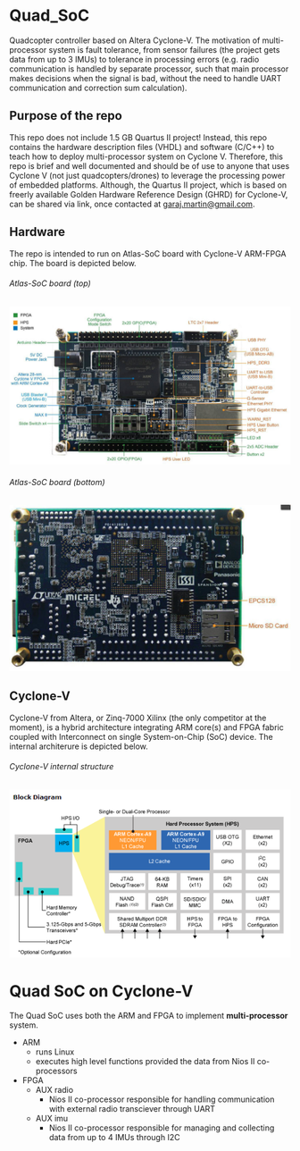 # Quad_SoC
Quadcopter controller based on Altera Cyclone-V. The motivation of multi-processor system is fault tolerance, from sensor failures (the project gets data from up to 3 IMUs) to tolerance in processing errors (e.g. radio communication is handled by separate processor, such that main processor makes decisions when the signal is bad, without the need to handle UART communication and correction sum calculation).

## Purpose of the repo
This repo does not include 1.5 GB Quartus II project! Instead, this repo contains the hardware description files (VHDL) and software (C/C++) to teach how to deploy multi-processor system on Cyclone V. Therefore, this repo is brief and well documented and should be of use to anyone that uses Cyclone V (not just quadcopters/drones) to leverage the processing power of embedded platforms. Although, the Quartus II project, which is based on freerly available Golden Hardware Reference Design (GHRD) for Cyclone-V, can be shared via link, once contacted at garaj.martin@gmail.com.

## Hardware
The repo is intended to run on Atlas-SoC board with Cyclone-V ARM-FPGA chip. The board is depicted below.
###### Atlas-SoC board (top)
![./Documentation/Board-Top.jpg](./Documentation/Board-Top.jpg?raw=true "Atlas-SoC board (top)")
###### Atlas-SoC board (bottom)
![./Documentation/Board-Bottom.jpg](./Documentation/Board-Bottom.jpg?raw=true "Atlas-SoC board (bottom)")

## Cyclone-V
Cyclone-V from Altera, or Zinq-7000 Xilinx (the only competitor at the moment), is a hybrid architecture integrating ARM core(s) and FPGA fabric coupled with Interconnect on single System-on-Chip (SoC) device. The internal architerure is depicted below.

###### Cyclone-V internal structure
![./Documentation/Altera-Cyclone-V-SoC.png](./Documentation/Altera-Cyclone-V-SoC.png?raw=true "Cyclone-V internal structure")


# Quad SoC on Cyclone-V
The Quad SoC uses both the ARM and FPGA to implement **multi-processor** system. 
- ARM
  - runs Linux
  - executes high level functions provided the data from Nios II co-processors
- FPGA
  - AUX radio
    - Nios II co-processor responsible for handling communication with external radio transciever through UART
  - AUX imu
    - Nios II co-processor responsible for managing and collecting data from up to 4 IMUs through I2C


